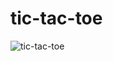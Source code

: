 # tic-tac-toe

![tic-tac-toe](https://github.com/stanciudrg/tic-tac-toe/assets/103588717/7f3be9c7-e9fa-4c77-a654-8de0f2a095f4)
